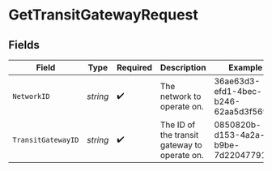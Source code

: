 # GetTransitGatewayRequest


## Fields

| Field                                        | Type                                         | Required                                     | Description                                  | Example                                      |
| -------------------------------------------- | -------------------------------------------- | -------------------------------------------- | -------------------------------------------- | -------------------------------------------- |
| `NetworkID`                                  | *string*                                     | :heavy_check_mark:                           | The network to operate on.                   | 36ae63d3-efd1-4bec-b246-62aa5d3f5695         |
| `TransitGatewayID`                           | *string*                                     | :heavy_check_mark:                           | The ID of the transit gateway to operate on. | 0850820b-d153-4a2a-b9be-7d2204779139         |